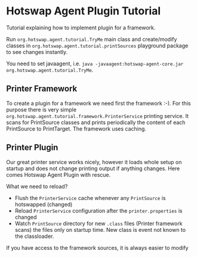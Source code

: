 Hotswap Agent Plugin Tutorial 
=============================
Tutorial explaining how to implement plugin for a framework.

Run `org.hotswap.agent.tutorial.TryMe` main class and create/modify classes
in `org.hotswap.agent.tutorial.printSources` playground package to see changes instantly.

You need to set javaagent, i.e. `java -javaagent:hotswap-agent-core.jar org.hotswap.agent.tutorial.TryMe`.

Printer Framework
-----------------
To create a plugin for a framework we need first the framework :-). For this purpose 
there is very simple `org.hotswap.agent.tutorial.framework.PrinterService` 
printing service. It scans for PrintSource classes and prints periodically
the content of each PrintSource to PrintTarget. The framework uses caching. 

Printer Plugin
--------------
Our great printer service works nicely, however it loads whole setup on startup
and does not change printing output if anything changes. Here comes Hotswap
Agent Plugin with rescue. 

What we need to reload?
* Flush the `PrinterService` cache whenever any `PrintSource` is hotswapped (changed)
* Reload `PrinterService` configuration after the `printer.properties` is changed
* Watch `PrintSource` directory for new `.class` files (Printer framework scans)
    the files only on startup time. New class is event not known to the classloader.
    
If you have access to the framework sources, it is always easier to modify 
 
